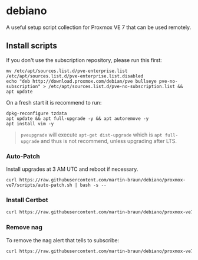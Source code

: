 # debiano

A useful setup script collection for Proxmox VE 7 that can be used remotely.

## Install scripts

If you don't use the subscription repository, please run this first: 

```
mv /etc/apt/sources.list.d/pve-enterprise.list /etc/apt/sources.list.d/pve-enterprise.list.disabled
echo "deb http://download.proxmox.com/debian/pve bullseye pve-no-subscription" > /etc/apt/sources.list.d/pve-no-subscription.list && apt update
```

On a fresh start it is recommend to run: 

```
dpkg-reconfigure tzdata
apt update && apt full-upgrade -y && apt autoremove -y
apt install vim -y
```

> `pveupgrade` will execute `apt-get dist-upgrade` which is `apt full-upgrade` and thus is not recommend, unless upgrading after LTS.

### Auto-Patch

Install upgrades at 3 AM UTC and reboot if necessary.

```
curl https://raw.githubusercontent.com/martin-braun/debiano/proxmox-ve7/scripts/auto-patch.sh | bash -s -- 
```

### Install Certbot

```sh
curl https://raw.githubusercontent.com/martin-braun/debiano/proxmox-ve7/scripts/install-certbot.sh | bash -s -- $email
```

### Remove nag

To remove the nag alert that tells to subscribe:

```sh
curl https://raw.githubusercontent.com/martin-braun/debiano/proxmox-ve7/scripts/remove-nag.sh | bash -s -- 
```
